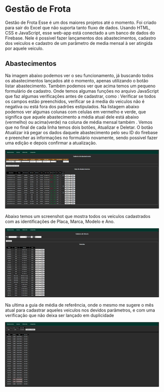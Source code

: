 # Gestão de Frota
Gestão de Frota
Esse é um dos maiores projetos até o momento. Foi criado para sair do Excel que não suporta tanto fluxo de dados. Usando HTML, CSS e JavaScript, esse web-app está
conectado a um banco de dados do Firebase. Nele é possivel fazer lançamentos dos abastecimentos, cadastro dos veiculos e cadastro de um parâmetro de media mensal 
à ser atingida por aquele veiculo.



## Abastecimentos

Na imagem abaixo podemos ver o seu funcionamento, já buscando todos os abastecimentos lançados até o momento, apenas utilizando o botão listar abastecimento.
Também podemos ver que acima temos um pequeno formulário de cadastro. Onde temos algumas funções no arquivo JavaScript que faz algumas verificações antes de 
cadastrar, como : Verificar se todos os campos estão preenchidos, verificar se á media do veiculos não é negativa ou está fora dos padrões estipulados.
Na listagem abaixo podemos ver algumas colunas com celulas em vermelho e verde, que significa que aquele abastecimento a média atual dele está abaixo (vermelho) 
ou acima(verde) na coluna de média mensal também .
Vemos que no final de cada linha temos dois botões, Atualizar e Deletar. O botão Atualizar irá pegar os dados daquele abastecimento pelo seu ID do firebase e preencher
as informações no formulário novamente, sendo possivel fazer uma edição e depois confirmar a atualização.


![Screenshot 1](./abastecimentos.png)

Abaixo temos um screenshot que mostra todos os veículos cadastrados com as identificações de Placa, Marca, Modelo e Ano.

![Screenshot 2](./veiculos.png)

Na ultima a guia de média de referência, onde o mesmo me sugere o mês atual para cadastrar aqueles veiculos nos devidos parâmetros, e com uma verificação que não deixa
ser lançado em duplicidade 

![Screenshot 3](./mediarefer.png)
